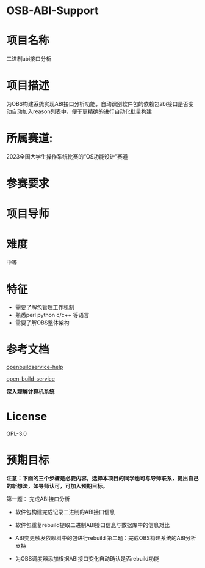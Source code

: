 # OSB-ABI-Support
# **项目名称**

二进制abi接口分析

# **项目描述**

为OBS构建系统实现ABI接口分析功能，自动识别软件包的依赖包abi接口是否变动自动加入reason列表中，便于更精确的进行自动化批量构建

# **所属赛道:**

2023全国大学生操作系统比赛的“OS功能设计”赛道

# **参赛要求**


# **项目导师**


# **难度**

中等


# 特征

* 需要了解包管理工作机制
* 熟悉perl python c/c++ 等语言
* 需要了解OBS整体架构

# 参考文档

 [openbuildservice-help](https://openbuildservice.org/help/manuals/obs-user-guide/)

 [open-build-service](https://github.com/openSUSE/open-build-service)

 **深入理解计算机系统**

# License

GPL-3.0


# 预期目标

**注意：下面的三个步骤是必要内容，选择本项目的同学也可与导师联系，提出自己的新想法，如导师认可，可加入预期目标。**

第一题： 完成ABI接口分析

* 软件包构建完成记录二进制的ABI接口信息
* 软件包重复rebuild提取二进制ABI接口信息与数据库中的信息对比
* ABI变更触发依赖树中的包进行rebuild
  第二题：完成OBS构建系统的ABI分析支持

* 为OBS调度器添加根据ABI接口变化自动确认是否rebuild功能

